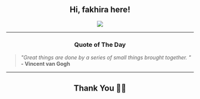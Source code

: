 <h2 align="center"> Hi, fakhira here!</h2>

<p align="center">
<a href="https://github.com/fakhiralkda" alt="github streak"><img src="https://dvst-streak.herokuapp.com/?user=fakhiralkda&theme=tokyonight&fire=DD472C"></a>
</p>

<hr>
<h3 align="center">Quote of The Day</h3>
<p align="center">
<blockquote>
<i>"Great things are done by a series of small things brought together. "</i>
<br>
<b>- Vincent van Gogh</b>
</blockquote>
</p>


<hr>
<h2 align="center">Thank You 🙏🏼</h2>
